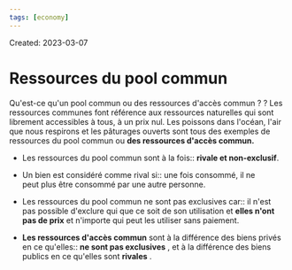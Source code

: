 ```yaml
---
tags: [economy] 
---
```

Created: 2023-03-07

# Ressources du pool commun
Qu'est-ce qu'un pool commun ou des ressources d'accès commun ?
?
Les ressources communes font référence aux ressources naturelles qui sont librement accessibles à tous, à un prix nul.
Les poissons dans l'océan, l'air que nous respirons et les pâturages ouverts sont tous des exemples de ressources du pool commun ou **des ressources d'accès commun.** 

- Les ressources du pool commun sont à la fois:: **rivale et non-exclusif**.
- Un bien est considéré comme rival si:: une fois consommé, il ne peut plus être consommé par une autre personne.
- Les ressources du pool commun ne sont pas exclusives car:: il n'est pas possible d'exclure qui que ce soit de son utilisation et **elles n'ont pas de prix** et n'importe qui peut les utiliser sans paiement.

- **Les ressources d'accès commun** sont à la différence des biens privés en ce qu'elles:: **ne sont pas exclusives** , et 
à la différence des biens publics en ce qu'elles sont **rivales** .

